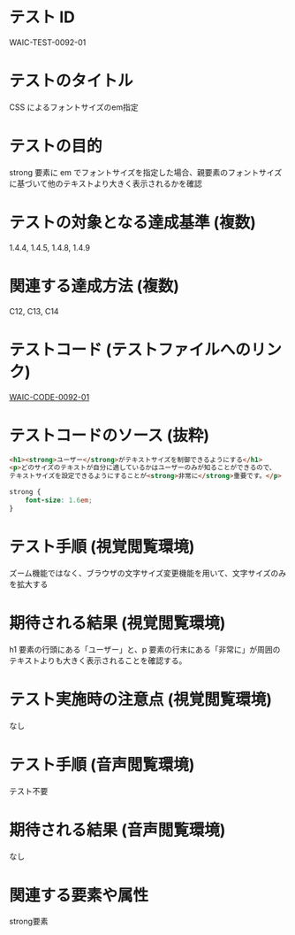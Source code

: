 # テスト ID

WAIC-TEST-0092-01

# テストのタイトル

CSS によるフォントサイズのem指定

# テストの目的

strong 要素に em でフォントサイズを指定した場合、親要素のフォントサイズに基づいて他のテキストより大きく表示されるかを確認

# テストの対象となる達成基準 (複数)

1.4.4, 1.4.5, 1.4.8, 1.4.9

# 関連する達成方法 (複数)

C12, C13, C14

# テストコード (テストファイルへのリンク)

[WAIC-CODE-0092-01](https://waic.github.io/as_test/WAIC-CODE/WAIC-CODE-0092-01.html)

# テストコードのソース (抜粋)

```HTML
<h1><strong>ユーザー</strong>がテキストサイズを制御できるようにする</h1>
<p>どのサイズのテキストが自分に適しているかはユーザーのみが知ることができるので、
テキストサイズを設定できるようにすることが<strong>非常に</strong>重要です。</p>
```

```CSS
strong {
	font-size: 1.6em;
}
```

# テスト手順 (視覚閲覧環境)

ズーム機能ではなく、ブラウザの文字サイズ変更機能を用いて、文字サイズのみを拡大する

# 期待される結果 (視覚閲覧環境)

h1 要素の行頭にある「ユーザー」と、p 要素の行末にある「非常に」が周囲のテキストよりも大きく表示されることを確認する。

# テスト実施時の注意点 (視覚閲覧環境)

なし

# テスト手順 (音声閲覧環境)

テスト不要

# 期待される結果 (音声閲覧環境)

なし

# 関連する要素や属性

strong要素